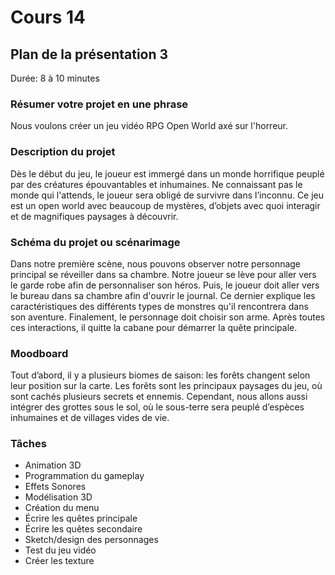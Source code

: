 # Cours 14
## Plan de la présentation 3
Durée: 8 à 10 minutes

### Résumer votre projet en une phrase
Nous voulons créer un jeu vidéo RPG Open World axé sur l'horreur.

### Description du projet 
Dès le début du jeu, le joueur est immergé dans un monde horrifique peuplé par des créatures épouvantables et inhumaines. Ne connaissant pas le monde qui l'attends, le joueur sera obligé de survivre dans l’inconnu. Ce jeu est un open world avec beaucoup de mystères, d’objets avec quoi interagir et de magnifiques paysages à découvrir.

### Schéma du projet ou scénarimage
Dans notre première scène, nous pouvons observer notre personnage principal se réveiller dans sa chambre. Notre joueur se lève pour aller vers le garde robe afin de personnaliser son héros. Puis, le joueur doit aller vers le bureau dans sa chambre afin d'ouvrir le journal. Ce dernier explique les caractéristiques des différents types de monstres qu'il rencontrera dans son aventure. Finalement, le personnage doit choisir son arme. Après toutes ces interactions, il quitte la cabane pour démarrer la quête principale.

### Moodboard
Tout d’abord, il y a plusieurs biomes de saison: les forêts changent selon leur position sur la carte. Les forêts sont les principaux paysages du jeu, où sont cachés plusieurs secrets et ennemis. Cependant, nous allons aussi intégrer des grottes sous le sol, où le sous-terre sera peuplé d’espèces inhumaines et de villages vides de vie.

### Tâches
- Animation 3D
- Programmation du gameplay
- Effets Sonores
- Modélisation 3D
- Création du menu
- Écrire les quêtes principale
- Écrire les quêtes secondaire
- Sketch/design des personnages
- Test du jeu vidéo
- Créer les texture

